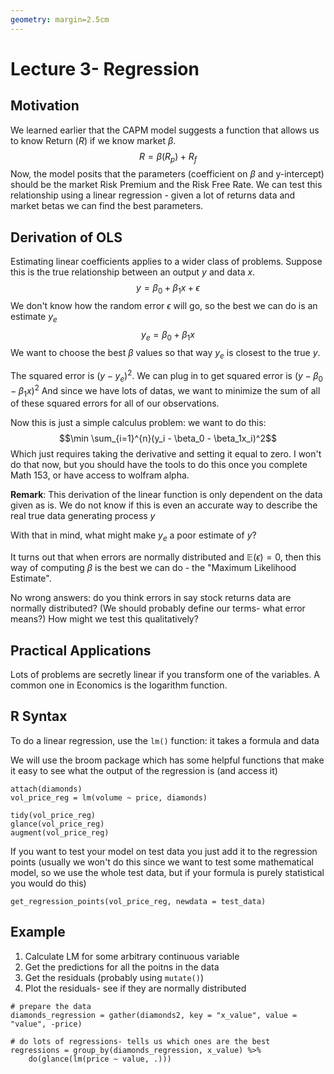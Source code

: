 ```yaml
---
geometry: margin=2.5cm
---
```

# Lecture 3- Regression

## Motivation
We learned earlier that the CAPM model suggests a function that allows us to know Return ($R$) if we know market $\beta$.
$$R = \beta(R_p) + R_f$$
Now, the model posits that the parameters (coefficient on $\beta$ and y-intercept) should be the market Risk Premium and the Risk Free Rate.
We can test this relationship using a linear regression - given a lot of returns data and market betas we can find the best parameters. 

## Derivation of OLS
Estimating linear coefficients applies to a wider class of problems. Suppose this is the true relationship between an output $y$ and data $x$. 
$$y = \beta_0 + \beta_1x + \epsilon$$
We don't know how the random error $\epsilon$ will go, so the best we can do is an estimate $y_e$
$$y_e = \beta_0 + \beta_1x$$
We want to choose the best $\beta$ values so that way $y_e$ is closest to the true $y$.

The squared error is $(y-y_e)^2$.
We can plug in to get squared error is $(y - \beta_0 - \beta_1x)^2$
And since we have lots of datas, we want to minimize the sum of all of these squared errors for all of our observations. 

Now this is just a simple calculus problem: we want to do this:
$$\min \sum_{i=1}^{n}(y_i - \beta_0 - \beta_1x_i)^2$$
Which just requires taking the derivative and setting it equal to zero. I won't do that now, but you should have the tools to do this once you complete Math 153, or have access to wolfram alpha. 

**Remark**: This derivation of the linear function is only dependent on the data given as is. 
We do not know if this is even an accurate way to describe the real true data generating process $y$

With that in mind, what might make $y_e$ a poor estimate of $y$?

It turns out that when errors are normally distributed and $\mathbb{E}(\epsilon)=0$, then this way of computing $\beta$ is the best we can do - the "Maximum Likelihood Estimate". 

No wrong answers: do you think errors in say stock returns data are normally distributed? (We should probably define our terms- what error means?) 
How might we test this qualitatively?

## Practical Applications
Lots of problems are secretly linear if you transform one of the variables. 
A common one in Economics is the logarithm function. 

## R Syntax
To do a linear regression, use the `lm()` function: it takes a formula and data

We will use the broom package which has some helpful functions that make it easy to see what the output of the regression is (and access it)
```
attach(diamonds)
vol_price_reg = lm(volume ~ price, diamonds)

tidy(vol_price_reg)
glance(vol_price_reg)
augment(vol_price_reg)
```

If you want to test your model on test data you just add it to the regression points (usually we won't do this since we want to test some mathematical model, so we use the whole test data, but if your formula is purely statistical you would do this)
```
get_regression_points(vol_price_reg, newdata = test_data)
```

## Example
1. Calculate LM for some arbitrary continuous variable
2. Get the predictions for all the poitns in the data
3. Get the residuals (probably using `mutate()`)
4. Plot the residuals- see if they are normally distributed

```
# prepare the data
diamonds_regression = gather(diamonds2, key = "x_value", value = "value", -price)

# do lots of regressions- tells us which ones are the best
regressions = group_by(diamonds_regression, x_value) %>%
    do(glance(lm(price ~ value, .)))
```


